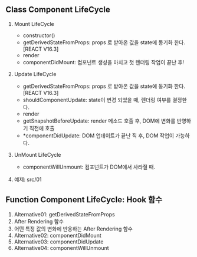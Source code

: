 ## Class Component LifeCycle
1. Mount LifeCycle
    - constructor()
    - getDerivedStateFromProps: props 로 받아온 값을 state에 동기화 한다. [REACT V16.3]
    - render
    - componentDidMount: 컴포넌트 생성을 마치고 첫 렌더링 작업이 끝난 후!

2. Update LifeCycle 
    - getDerivedStateFromProps: props 로 받아온 값을 state에 동기화 한다. [REACT V16.3]
    - shouldComponentUpdate: state이 변경 되었을 때, 렌더링 여부를 결정한다.
    - render
    - getSnapshotBeforeUpdate: render 메소드 호출 후, DOM에 변화를 반영하기 직전에 호출 
    - *componentDidUpdate: DOM 업데이트가 끝난 직 후, DOM 작업이 가능하다.

3. UnMount LifeCycle
    - componentWillUnmount: 컴포넌트가 DOM에서 사라질 때.
    

4. 예제: src/01

## Function Component LifeCycle: Hook 함수
1. Alternative01: getDerivedStateFromProps
2. After Rendering 함수
3. 어떤 특정 값의 변화에 반응하는 After Rendering 함수
4. Alternative02: componentDidMount
5. Alternative03: componentDidUpdate
6. Alternative04: componentWillUnmount